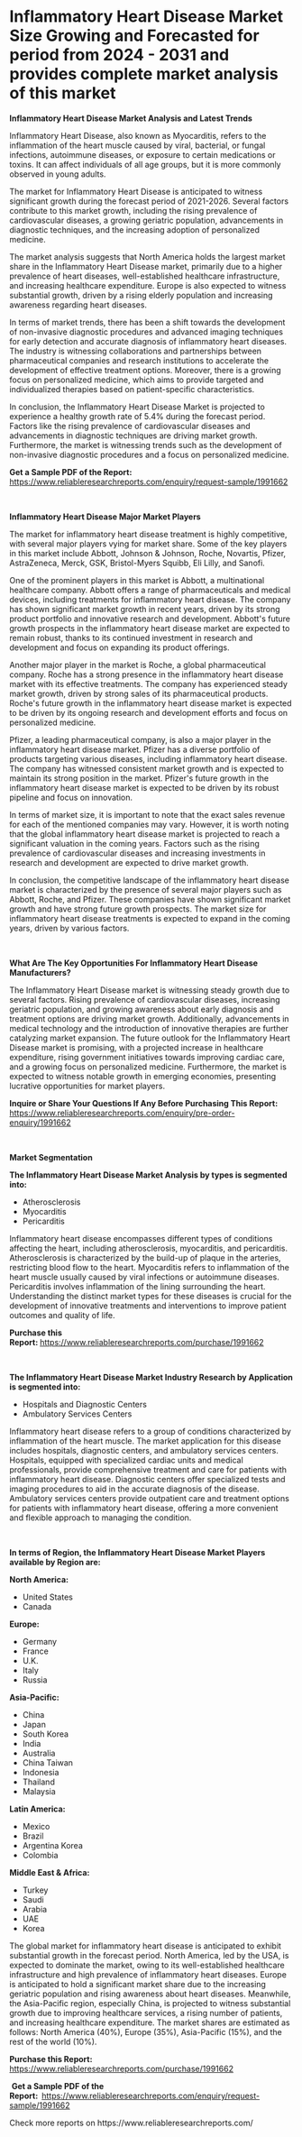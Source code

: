 <p><h1>Inflammatory Heart Disease Market Size Growing and Forecasted for period from 2024 - 2031 and provides complete market analysis of this market</h1></p><p><strong>Inflammatory Heart Disease Market Analysis and Latest Trends</strong></p>
<p><p>Inflammatory Heart Disease, also known as Myocarditis, refers to the inflammation of the heart muscle caused by viral, bacterial, or fungal infections, autoimmune diseases, or exposure to certain medications or toxins. It can affect individuals of all age groups, but it is more commonly observed in young adults.</p><p>The market for Inflammatory Heart Disease is anticipated to witness significant growth during the forecast period of 2021-2026. Several factors contribute to this market growth, including the rising prevalence of cardiovascular diseases, a growing geriatric population, advancements in diagnostic techniques, and the increasing adoption of personalized medicine.</p><p>The market analysis suggests that North America holds the largest market share in the Inflammatory Heart Disease market, primarily due to a higher prevalence of heart diseases, well-established healthcare infrastructure, and increasing healthcare expenditure. Europe is also expected to witness substantial growth, driven by a rising elderly population and increasing awareness regarding heart diseases.</p><p>In terms of market trends, there has been a shift towards the development of non-invasive diagnostic procedures and advanced imaging techniques for early detection and accurate diagnosis of inflammatory heart diseases. The industry is witnessing collaborations and partnerships between pharmaceutical companies and research institutions to accelerate the development of effective treatment options. Moreover, there is a growing focus on personalized medicine, which aims to provide targeted and individualized therapies based on patient-specific characteristics.</p><p>In conclusion, the Inflammatory Heart Disease Market is projected to experience a healthy growth rate of 5.4% during the forecast period. Factors like the rising prevalence of cardiovascular diseases and advancements in diagnostic techniques are driving market growth. Furthermore, the market is witnessing trends such as the development of non-invasive diagnostic procedures and a focus on personalized medicine.</p></p>
<p><strong>Get a Sample PDF of the Report:&nbsp;</strong> <a href="https://www.reliableresearchreports.com/enquiry/request-sample/1991662">https://www.reliableresearchreports.com/enquiry/request-sample/1991662</a></p>
<p>&nbsp;</p>
<p><strong>Inflammatory Heart Disease Major Market Players</strong></p>
<p><p>The market for inflammatory heart disease treatment is highly competitive, with several major players vying for market share. Some of the key players in this market include Abbott, Johnson & Johnson, Roche, Novartis, Pfizer, AstraZeneca, Merck, GSK, Bristol-Myers Squibb, Eli Lilly, and Sanofi.</p><p>One of the prominent players in this market is Abbott, a multinational healthcare company. Abbott offers a range of pharmaceuticals and medical devices, including treatments for inflammatory heart disease. The company has shown significant market growth in recent years, driven by its strong product portfolio and innovative research and development. Abbott's future growth prospects in the inflammatory heart disease market are expected to remain robust, thanks to its continued investment in research and development and focus on expanding its product offerings.</p><p>Another major player in the market is Roche, a global pharmaceutical company. Roche has a strong presence in the inflammatory heart disease market with its effective treatments. The company has experienced steady market growth, driven by strong sales of its pharmaceutical products. Roche's future growth in the inflammatory heart disease market is expected to be driven by its ongoing research and development efforts and focus on personalized medicine.</p><p>Pfizer, a leading pharmaceutical company, is also a major player in the inflammatory heart disease market. Pfizer has a diverse portfolio of products targeting various diseases, including inflammatory heart disease. The company has witnessed consistent market growth and is expected to maintain its strong position in the market. Pfizer's future growth in the inflammatory heart disease market is expected to be driven by its robust pipeline and focus on innovation.</p><p>In terms of market size, it is important to note that the exact sales revenue for each of the mentioned companies may vary. However, it is worth noting that the global inflammatory heart disease market is projected to reach a significant valuation in the coming years. Factors such as the rising prevalence of cardiovascular diseases and increasing investments in research and development are expected to drive market growth.</p><p>In conclusion, the competitive landscape of the inflammatory heart disease market is characterized by the presence of several major players such as Abbott, Roche, and Pfizer. These companies have shown significant market growth and have strong future growth prospects. The market size for inflammatory heart disease treatments is expected to expand in the coming years, driven by various factors.</p></p>
<p>&nbsp;</p>
<p><strong>What Are The Key Opportunities For Inflammatory Heart Disease Manufacturers?</strong></p>
<p><p>The Inflammatory Heart Disease market is witnessing steady growth due to several factors. Rising prevalence of cardiovascular diseases, increasing geriatric population, and growing awareness about early diagnosis and treatment options are driving market growth. Additionally, advancements in medical technology and the introduction of innovative therapies are further catalyzing market expansion. The future outlook for the Inflammatory Heart Disease market is promising, with a projected increase in healthcare expenditure, rising government initiatives towards improving cardiac care, and a growing focus on personalized medicine. Furthermore, the market is expected to witness notable growth in emerging economies, presenting lucrative opportunities for market players.</p></p>
<p><strong>Inquire or Share Your Questions If Any Before Purchasing This Report:</strong> <a href="https://www.reliableresearchreports.com/enquiry/pre-order-enquiry/1991662">https://www.reliableresearchreports.com/enquiry/pre-order-enquiry/1991662</a></p>
<p>&nbsp;</p>
<p><strong>Market Segmentation</strong></p>
<p><strong>The Inflammatory Heart Disease Market Analysis by types is segmented into:</strong></p>
<p><ul><li>Atherosclerosis</li><li>Myocarditis</li><li>Pericarditis</li></ul></p>
<p><p>Inflammatory heart disease encompasses different types of conditions affecting the heart, including atherosclerosis, myocarditis, and pericarditis. Atherosclerosis is characterized by the build-up of plaque in the arteries, restricting blood flow to the heart. Myocarditis refers to inflammation of the heart muscle usually caused by viral infections or autoimmune diseases. Pericarditis involves inflammation of the lining surrounding the heart. Understanding the distinct market types for these diseases is crucial for the development of innovative treatments and interventions to improve patient outcomes and quality of life.</p></p>
<p><strong>Purchase this Report:&nbsp;</strong><a href="https://www.reliableresearchreports.com/purchase/1991662">https://www.reliableresearchreports.com/purchase/1991662</a></p>
<p>&nbsp;</p>
<p><strong>The Inflammatory Heart Disease Market Industry Research by Application is segmented into:</strong></p>
<p><ul><li>Hospitals and Diagnostic Centers</li><li>Ambulatory Services Centers</li></ul></p>
<p><p>Inflammatory heart disease refers to a group of conditions characterized by inflammation of the heart muscle. The market application for this disease includes hospitals, diagnostic centers, and ambulatory services centers. Hospitals, equipped with specialized cardiac units and medical professionals, provide comprehensive treatment and care for patients with inflammatory heart disease. Diagnostic centers offer specialized tests and imaging procedures to aid in the accurate diagnosis of the disease. Ambulatory services centers provide outpatient care and treatment options for patients with inflammatory heart disease, offering a more convenient and flexible approach to managing the condition.</p></p>
<p>&nbsp;</p>
<p><strong>In terms of Region, the Inflammatory Heart Disease Market Players available by Region are:</strong></p>
<p>
    <p> <strong> North America: </strong>
        <ul>
            <li>United States</li>
            <li>Canada</li>
        </ul>
        </p> 
    <p> <strong> Europe: </strong>
        <ul>
            <li>Germany</li>
            <li>France</li>
            <li>U.K.</li>
            <li>Italy</li>
            <li>Russia</li>
        </ul>
        </p> 
    <p> <strong> Asia-Pacific: </strong>
        <ul>
            <li>China</li>
            <li>Japan</li>
            <li>South Korea</li>
            <li>India</li>
            <li>Australia</li>
            <li>China Taiwan</li>
            <li>Indonesia</li>
            <li>Thailand</li>
            <li>Malaysia</li>
        </ul>
        </p> 
    <p> <strong> Latin America: </strong>
        <ul>
            <li>Mexico</li>
            <li>Brazil</li>
            <li>Argentina Korea</li>
            <li>Colombia</li>
        </ul>
        </p> 
    <p> <strong> Middle East & Africa: </strong>
        <ul>
            <li>Turkey</li>
            <li>Saudi</li>
            <li>Arabia</li>
            <li>UAE</li>
            <li>Korea</li>
        </ul>
    </p>
    </p>
<p><p>The global market for inflammatory heart disease is anticipated to exhibit substantial growth in the forecast period. North America, led by the USA, is expected to dominate the market, owing to its well-established healthcare infrastructure and high prevalence of inflammatory heart diseases. Europe is anticipated to hold a significant market share due to the increasing geriatric population and rising awareness about heart diseases. Meanwhile, the Asia-Pacific region, especially China, is projected to witness substantial growth due to improving healthcare services, a rising number of patients, and increasing healthcare expenditure. The market shares are estimated as follows: North America (40%), Europe (35%), Asia-Pacific (15%), and the rest of the world (10%).</p></p>
<p><strong>Purchase this Report: </strong><a href="https://www.reliableresearchreports.com/purchase/1991662">https://www.reliableresearchreports.com/purchase/1991662</a></p>
<p>&nbsp;<strong>Get a Sample PDF of the Report:&nbsp;&nbsp;</strong><a href="https://www.reliableresearchreports.com/enquiry/request-sample/1991662">https://www.reliableresearchreports.com/enquiry/request-sample/1991662</a></p>
<p><strong></strong></p>
<p>Check more reports on https://www.reliableresearchreports.com/</p>
